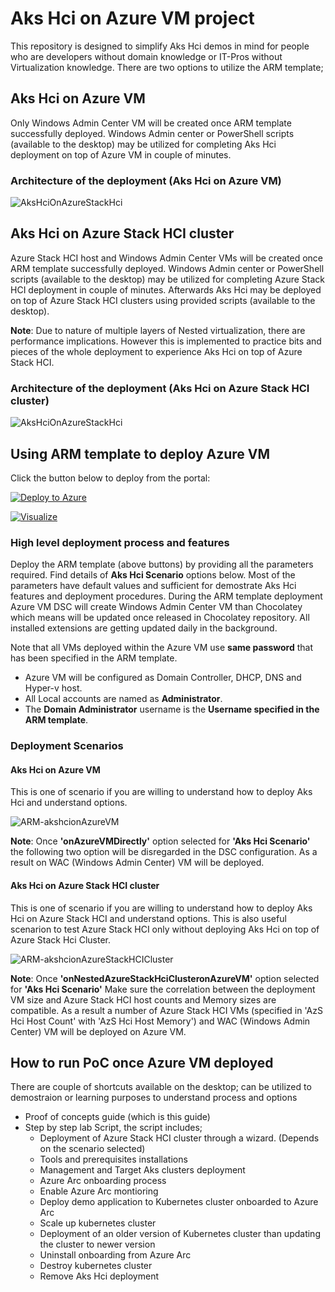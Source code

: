 # Aks Hci on Azure VM project

This repository is designed to simplify Aks Hci demos in mind for people who are developers without domain knowledge or IT-Pros without Virtualization knowledge. There are two options to utilize the ARM template;

## Aks Hci on Azure VM

Only Windows Admin Center VM will be created once ARM template successfully deployed. Windows Admin center or PowerShell scripts (available to the desktop) may be utilized for completing Aks Hci deployment on top of Azure VM in couple of minutes.

### **Architecture of the deployment** (Aks Hci on Azure VM)

![AksHciOnAzureStackHci](./.images/AksHcionAzureVM.png)

## Aks Hci on Azure Stack HCI cluster

Azure Stack HCI host and Windows Admin Center VMs will be created once ARM template successfully deployed. Windows Admin center or PowerShell scripts (available to the desktop) may be utilized for completing Azure Stack HCI deployment in couple of minutes. Afterwards Aks Hci may be deployed on top of Azure Stack HCI clusters using provided scripts (available to the desktop).

**Note**: Due to nature of multiple layers of Nested virtualization, there are performance implications. However this is implemented to practice bits and pieces of the whole deployment to experience Aks Hci on top of Azure Stack HCI.

### **Architecture of the deployment** (Aks Hci on Azure Stack HCI cluster)

![AksHciOnAzureStackHci](./.images/AksHciOnAzureStackHci.png)

## Using ARM template to deploy Azure VM

Click the button below to deploy from the portal:

[![Deploy to Azure](https://aka.ms/deploytoazurebutton)](https://portal.azure.com/#create/Microsoft.Template/uri/https%3A%2F%2Fraw.githubusercontent.com%2Fyagmurs%2FAzureStackHCIonAzure%2Ftest%2Fazuredeploy.json)

[![Visualize](https://raw.githubusercontent.com/Azure/azure-quickstart-templates/master/1-CONTRIBUTION-GUIDE/images/visualizebutton.svg?sanitize=true)](http://armviz.io/#/?load=https%3A%2F%2Fraw.githubusercontent.com%2Fyagmurs%2FAzureStackHCIonAzure%2Ftest%2Fazuredeploy.json)

### High level deployment process and features

Deploy the ARM template (above buttons) by providing all the parameters required. Find details of **Aks Hci Scenario** options below. Most of the parameters have default values and sufficient for demostrate Aks Hci features and deployment procedures.
During the ARM template deployment Azure VM DSC will create Windows Admin Center VM than Chocolatey which means will be updated once released in Chocolatey repository. All installed extensions are getting updated daily in the background.

Note that all VMs deployed within the Azure VM use **same password** that has been specified in the ARM template.

* Azure VM will be configured as Domain Controller, DHCP, DNS and Hyper-v host.
* All Local accounts are named as **Administrator**.
* The **Domain Administrator** username is the **Username specified in the ARM template**.

### Deployment Scenarios

#### **Aks Hci on Azure VM**

This is one of scenario if you are willing to understand how to deploy Aks Hci and understand options.

![ARM-akshcionAzureVM](./.images/ARM-akshcionAzureVM.png)

**Note**: Once **'onAzureVMDirectly'** option selected for **'Aks Hci Scenario'** the following two option will be disregarded in the DSC configuration. As a result on WAC (Windows Admin Center) VM will be deployed.

#### **Aks Hci on Azure Stack HCI cluster**

This is one of scenario if you are willing to understand how to deploy Aks Hci on Azure Stack HCI and understand options. This is also useful scenarion to test Azure Stack HCI only without deploying Aks Hci on top of Azure Stack Hci Cluster.

![ARM-akshcionAzureStackHCICluster](./.images/ARM-akshcionAzureStackHCICluster.png)

**Note**: Once **'onNestedAzureStackHciClusteronAzureVM'** option selected for **'Aks Hci Scenario'** Make sure the correlation between the deployment VM size and Azure Stack HCI host counts and Memory sizes are compatible. As a result a number of Azure Stack HCI VMs (specified in 'AzS Hci Host Count' with 'AzS Hci Host Memory') and WAC (Windows Admin Center) VM will be deployed on Azure VM.

## How to run PoC once Azure VM deployed

There are couple of shortcuts available on the desktop; can be utilized to demostraion or learning purposes to understand process and options

* Proof of concepts guide (which is this guide)
* Step by step lab Script, the script includes;
  * Deployment of Azure Stack HCI cluster through a wizard. (Depends on the scenario selected)
  * Tools and prerequisites installations
  * Management and Target Aks clusters deployment
  * Azure Arc onboarding process
  * Enable Azure Arc montioring
  * Deploy demo application to Kubernetes cluster onboarded to Azure Arc
  * Scale up kubernetes cluster
  * Deployment of an older version of Kubernetes cluster than updating the cluster to newer version 
  * Uninstall onboarding from Azure Arc
  * Destroy kubernetes cluster
  * Remove Aks Hci deployment
  